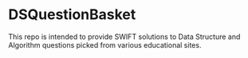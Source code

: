 # DSQuestionBasket
This repo is intended to provide SWIFT solutions to Data Structure and Algorithm questions picked from various educational sites.
